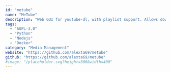 ```yaml
---
id: "metube"
name: "MeTube"
description: "Web GUI for youtube-dl, with playlist support. Allows downloading videos from dozens of websites."
tags:
  - "AGPL-3.0"
  - "Python"
  - "Nodejs"
  - "Docker"
category: "Media Management"
website: "https://github.com/alexta69/metube"
github: "https://github.com/alexta69/metube"
#image: "/placeholder.svg?height=300&width=400"
---
```


